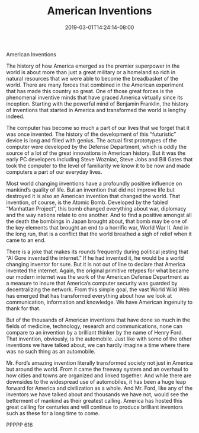 ﻿---
title: "American Inventions"
date: 2019-03-01T14:24:14-08:00
description: "TXT Tips for Web Success"
featured_image: "/images/TXT.jpg"
tags: ["TXT"]
---

American Inventions

The history of how America emerged as the premier superpower in the world is about more than just a great military or a homeland so rich in natural resources that we were able to become the breadbasket of the world.  There are many forces that combined in the American experiment that has made this country so great.  One of those great forces is the phenomenal inventive minds that have graced America virtually since its inception.  Starting with the powerful mind of Benjamin Franklin, the history of inventions that started in America and transformed the world is lengthy indeed.

The computer has become so much a part of our lives that we forget that it was once invented.  The history of the development of this “futuristic” device is long and filled with genius.  The actual first prototypes of the computer were developed by the Defense Department, which is oddly the source of a lot of the great innovations in American history.  But it was the early PC developers including Steve Wozniac, Steve Jobs and Bill Gates that took the computer to the level of familiarity we know it to be now and made computers a part of our everyday lives.

Most world changing inventions have a profoundly positive influence on mankind’s quality of life.  But an invention that did not improve life but destroyed it is also an American invention that changed the world.  That invention, of course, is the Atomic Bomb.  Developed by the fabled “Manhattan Project”, this bomb changed everything about war, diplomacy and the way nations relate to one another.  And to find a positive amongst all the death the bombings in Japan brought about, that bomb may be one of the key elements that brought an end to a horrific war, World War II.  And in the long run, that is a conflict that the world breathed a sigh of relief when it came to an end.

There is a joke that makes its rounds frequently during political jesting that “Al Gore invented the internet.”  If he had invented it, he would be a world changing inventor for sure.  But it is not out of line to declare that America invented the internet.  Again, the original primitive retypes for what became our modern internet was the work of the American Defense Department as a measure to insure that America’s computer security was guarded by decentralizing the network.  From this simple goal, the vast World Wild Web has emerged that has transformed everything about how we look at communication, information and knowledge.  We have American ingenuity to thank for that.

But of the thousands of American inventions that have done so much in the fields of medicine, technology, research and communications, none can compare to an invention by a brilliant thinker by the name of Henry Ford.  That invention, obviously, is the automobile.  Just like with some of the other inventions we have talked about, we can hardly imagine a time where there was no such thing as an automobile.  

Mr. Ford’s amazing invention literally transformed society not just in America but around the world.  From it came the freeway system and an overhaul to how cities and towns are organized and linked together.  And while there are downsides to the widespread use of automobiles, it has been a huge leap forward for America and civilization as a whole.  And Mr. Ford, like any of the inventors we have talked about and thousands we have not, would see the betterment of mankind as their greatest calling.  America has hosted this great calling for centuries and will continue to produce brilliant inventors such as these for a long time to come.

PPPPP 616





